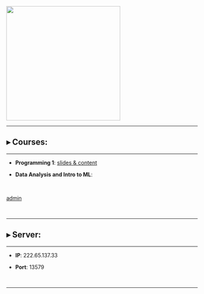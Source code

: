 <p float="left">
<img src="https://www.bioinfo-lab.com/img/road2ocean.jpg" height="300">
</p>

---------------------------------------

## ▸ Courses:

---------------------------------------

 * **Programming 1**: [slides & content](https://www.bioinfo-lab.com/courses/c01/)

 * **Data Analysis and Intro to ML**: 

&nbsp;&nbsp;

[admin](https://github.com/jumphone/BiUH/tree/main)

&nbsp;&nbsp;

---------------------------------------
## ▸ Server:

---------------------------------------

 * **IP**: 222.65.137.33

 * **Port**: 13579

&nbsp;&nbsp;

---------------------------------------



